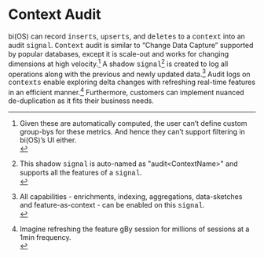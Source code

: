 # Context Audit

bi(OS) can record <span style="font-family:Courier New;">inserts</span>, <span style="font-family:Courier New;">upserts</span>, and <span style="font-family:Courier New;">deletes</span> to a <span style="font-family:Courier New;">context</span> into an audit <span style="font-family:Courier New;">signal</span>. <span style="font-family:Courier New;">Context</span> audit is similar to “Change Data Capture” supported by popular databases, except it is scale-out and works for changing dimensions
at high velocity.[^52]  A shadow <span style="font-family:Courier New;">signal</span>[^54]  is created to log all operations along with the previous and
newly updated data.[^55]  Audit logs on <span style="font-family:Courier New;">contexts</span> enable exploring delta changes with refreshing real-time features
in an efficient manner.[^56]  Furthermore, customers can implement nuanced de-duplication as it fits their business needs.


[^52]: Given these are automatically computed, the user can’t define custom group-bys for these metrics. And hence they can’t support filtering in bi(OS)’s UI either. <br/>
[^54]: This shadow <span style="font-family:Courier New;">signal</span> is auto-named as "audit&lt;ContextName&gt;" and supports all the features of a <span style="font-family:Courier New;">signal</span>. <br/>
[^55]: All capabilities - enrichments, indexing, aggregations, data-sketches and feature-as-context - can be enabled on this <span style="font-family:Courier New;">signal</span>. <br/>
[^56]: Imagine refreshing the feature gBy session for millions of sessions at a 1min frequency. <br/>
